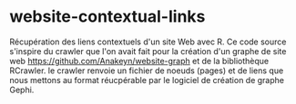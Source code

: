 # website-contextual-links
Récupération des liens contextuels d'un site Web avec R. Ce code source s'inspire du crawler que l'on avait fait pour la création d'un graphe de site web https://github.com/Anakeyn/website-graph et de la bibliothèque RCrawler. le crawler renvoie un fichier de noeuds (pages) et de liens que nous mettons au format réucpérable par le logiciel de création de graphe Gephi.
